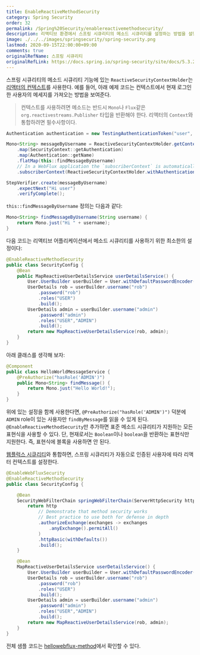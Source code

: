 ```yaml
---
title: EnableReactiveMethodSecurity
category: Spring Security
order: 32
permalink: /Spring%20Security/enablereactivemethodsecurity/
description: 리액티브 환경에서 스프링 시큐리티의 메소드 시큐리티를 설정하는 방법을 설명합니다. 공식 문서에 있는 "EnableReactiveMethodSecurity" 챕터를 한글로 번역한 문서입니다.
image: ./../../images/springsecurity/spring-security.png
lastmod: 2020-09-15T22:00:00+09:00
comments: true
originalRefName: 스프링 시큐리티
originalRefLink: https://docs.spring.io/spring-security/site/docs/5.3.2.RELEASE/reference/html5/#jc-erms
---
```


스프링 시큐리티의 메소드 시큐리티 기능에 있는 `ReactiveSecurityContextHolder`는 [리액터의 컨텍스트](../../Reactor%20Core/advancedfeaturesandconcepts#98-adding-a-context-to-a-reactive-sequence)를 사용한다. 예를 들어, 아래 예제 코드는 컨텍스트에서 현재 로그인한 사용자의 메세지를 가져오는 방법을 보여준다.

> 컨텍스트를 사용하려면 메소드는 반드시 `Mono`나 `Flux`같은 `org.reactivestreams.Publisher` 타입을 반환해야 한다. 리액터의 `Context`와 통합하려면 필수사항이다.

```java
Authentication authentication = new TestingAuthenticationToken("user", "password", "ROLE_USER");

Mono<String> messageByUsername = ReactiveSecurityContextHolder.getContext()
    .map(SecurityContext::getAuthentication)
    .map(Authentication::getName)
    .flatMap(this::findMessageByUsername)
    // In a WebFlux application the `subscriberContext` is automatically setup using `ReactorContextWebFilter`
    .subscriberContext(ReactiveSecurityContextHolder.withAuthentication(authentication));

StepVerifier.create(messageByUsername)
    .expectNext("Hi user")
    .verifyComplete();
```

`this::findMessageByUsername` 정의는 다음과 같다:

```java
Mono<String> findMessageByUsername(String username) {
    return Mono.just("Hi " + username);
}
```

다음 코드는 리액티브 어플리케이션에서 메소드 시큐리티를 사용하기 위한 최소한의 설정이다:

```java
@EnableReactiveMethodSecurity
public class SecurityConfig {
    @Bean
    public MapReactiveUserDetailsService userDetailsService() {
        User.UserBuilder userBuilder = User.withDefaultPasswordEncoder();
        UserDetails rob = userBuilder.username("rob")
            .password("rob")
            .roles("USER")
            .build();
        UserDetails admin = userBuilder.username("admin")
            .password("admin")
            .roles("USER","ADMIN")
            .build();
        return new MapReactiveUserDetailsService(rob, admin);
    }
}
```

아래 클래스를 생각해 보자:

```java
@Component
public class HelloWorldMessageService {
    @PreAuthorize("hasRole('ADMIN')")
    public Mono<String> findMessage() {
        return Mono.just("Hello World!");
    }
}
```

위에 있는 설정을 함께 사용한다면, `@PreAuthorize("hasRole('ADMIN')")` 덕분에 `ADMIN` role이 있는 사용자만 `findByMessage`를 읽을 수 있게 된다. `@EnableReactiveMethodSecurity`만 추가하면 표준 메소드 시큐리티가 지원하는 모든 표현식을 사용할 수 있다. 단, 현재로서는 `Boolean`이나 `boolean`을 반환하는 표현식만 지원한다. 즉, 표현식에 블록을 사용하면 안 된다.

[웹플럭스 시큐리티](../webFluxsecurity)와 통합하면, 스프링 시큐리티가 자동으로 인증된 사용자에 따라 리액터 컨텍스트를 설정한다.

```java
@EnableWebFluxSecurity
@EnableReactiveMethodSecurity
public class SecurityConfig {

    @Bean
    SecurityWebFilterChain springWebFilterChain(ServerHttpSecurity http) throws Exception {
        return http
            // Demonstrate that method security works
            // Best practice to use both for defense in depth
            .authorizeExchange(exchanges -> exchanges
                .anyExchange().permitAll()
            )
            .httpBasic(withDefaults())
            .build();
    }

    @Bean
    MapReactiveUserDetailsService userDetailsService() {
        User.UserBuilder userBuilder = User.withDefaultPasswordEncoder();
        UserDetails rob = userBuilder.username("rob")
            .password("rob")
            .roles("USER")
            .build();
        UserDetails admin = userBuilder.username("admin")
            .password("admin")
            .roles("USER","ADMIN")
            .build();
        return new MapReactiveUserDetailsService(rob, admin);
    }
}
```

전체 샘플 코드는 [hellowebflux-method](https://github.com/spring-projects/spring-security/tree/5.3.2.RELEASE/samples/boot/hellowebflux-method)에서 확인할 수 있다.